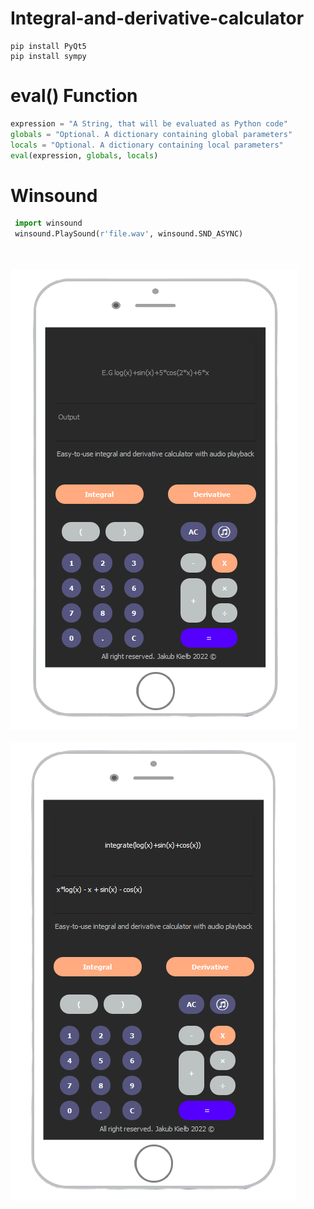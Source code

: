 # Integral-and-derivative-calculator



```
pip install PyQt5
pip install sympy
```

# eval() Function

```python
expression = "A String, that will be evaluated as Python code"
globals = "Optional. A dictionary containing global parameters"
locals = "Optional. A dictionary containing local parameters"
eval(expression, globals, locals)
```

# Winsound 

```python
 import winsound
 winsound.PlaySound(r'file.wav', winsound.SND_ASYNC)
```
\
\
![alt text](screen1.png)
\
\
![alt text](screen2.png)
